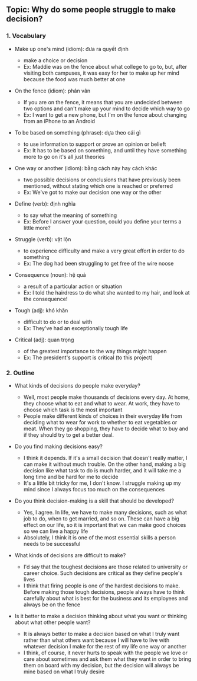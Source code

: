 ## Topic: Why do some people struggle to make decision?

### 1. Vocabulary
- Make up one's mind (idiom): đưa ra quyết định
  + make a choice or decision
  + Ex: Maddie was on the fence about what college to go to, but, after visiting both campuses, it was easy for her to make up her mind because the food was much better at one

- On the fence (idiom): phân vân
  + If you are on the fence, it means that you are undecided between two options and can't make up your mind to decide which way to go
  + Ex: I want to get a new phone, but I'm on the fence about changing from an iPhone to an Android

- To be based on something (phrase): dựa theo cái gì
  + to use information to support or prove an opinion or belieft
  + Ex: It has to be based on something, and until they have something more to go on it's all just theories

- One way or another (idiom): bằng cách này hay cách khác
  + two possible decisions or conclusions that have previously been mentioned, without stating which one is reached or preferred
  + Ex: We've got to make our decision one way or the other

- Define (verb): định nghĩa
  + to say what the meaning of something
  + Ex: Before I answer your question, could you define your terms a little more?

- Struggle (verb): vật lộn
  + to experience difficulty and make a very great effort in order to do something
  + Ex: The dog had been struggling to get free of the wire noose

- Consequence (noun): hệ quả
  + a result of a particular action or situation
  + Ex: I told the hairdress to do what she wanted to my hair, and look at the consequence!

- Tough (adj): khó khăn
  + difficult to do or to deal with
  + Ex: They've had an exceptionally tough life

- Critical (adj): quan trọng
  + of the greatest importance to the way things might happen
  + Ex: The president's support is critical (to this project)

### 2. Outline
- What kinds of decisions do people make everyday?
  + Well, most people make thousands of decisions every day. At home, they choose what to eat and what to wear. At work, they have to choose which task is the most important
  + People make different kinds of choices in their everyday life from deciding what to wear for work to whether to eat vegetables or meat. When they go shopping, they have to decide what to buy and if they should try to get a better deal.

- Do you find making decisions easy?
  + I think it depends. If it's a small decision that doesn't really matter, I can make it without much trouble. On the other hand, making a big decision like what task to do is much harder, and it will take me a long time and be hard for me to decide
  + It's a little bit tricky for me, I don't know. I struggle making up my mind since I always focus too much on the consequences

- Do you think decision-making is a skill that should be developed?
  + Yes, I agree. In life, we have to make many decisions, such as what job to do, when to get married, and so on. These can have a big effect on our life, so it is important that we can make good choices so we can live a happy life
  + Absolutely, I think it is one of the most essential skills a person needs to be successful

- What kinds of decisions are difficult to make?
  + I'd say that the toughest decisions are those related to university or career choice. Such decisions are critical as they define people's lives
  + I think that firing people is one of the hardest decisions to make. Before making those tough decisions, people always have to think carefully about what is best for the business and its employees and always be on the fence

- Is it better to make a decision thinking about what you want or thinking about what other people want?
  + It is always better to make a decision based on what I truly want rather than what others want because I will have to live with whatever decision I make for the rest of my life one way or another
  + I think, of course, it never hurts to speak with the people we love or care about sometimes and ask them what they want in order to bring them on board with my decision, but the decision will always be mine based on what I truly desire